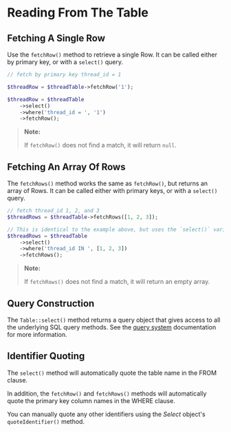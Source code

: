 # Reading From The Table

## Fetching A Single Row

Use the `fetchRow()` method to retrieve a single Row. It can be called
either by primary key, or with a `select()` query.

```php
// fetch by primary key thread_id = 1

$threadRow = $threadTable->fetchRow('1');

$threadRow = $threadTable
    ->select()
    ->where('thread_id = ', '1')
    ->fetchRow();
```

> **Note:**
>
> If `fetchRow()` does not find a match, it will return `null`.

## Fetching An Array Of Rows

The `fetchRows()` method works the same as `fetchRow()`, but returns an
array of Rows.  It can be called either with primary keys, or with a
`select()` query.

```php
// fetch thread_id 1, 2, and 3
$threadRows = $threadTable->fetchRows([1, 2, 3]);

// This is identical to the example above, but uses the `select()` variation.
$threadRows = $threadTable
    ->select()
    ->where('thread_id IN ', [1, 2, 3])
    ->fetchRows();
```

> **Note:**
>
> If `fetchRows()` does not find a match, it will return an empty array.

## Query Construction

The `Table::select()` method returns a query object that gives access to all the
underlying SQL query methods. See the [query system](/dymaxion/query)
documentation for more information.

## Identifier Quoting

The `select()` method will automatically quote the table name in the FROM
clause.

In addition, the `fetchRow()` and `fetchRows()` methods will automatically quote
the primary key column names in the WHERE clause.

You can manually quote any other identifiers using the _Select_ object's
`quoteIdentifier()` method.

